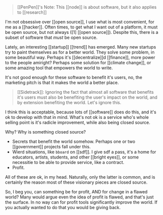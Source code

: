 > [[PenPen]]'s Note: This [[node]] is about software, but it also applies to [[research]]

I'm not obsessive over [[open source]], I use what is most convenient, for me as a [[hacker]]. Often times, to get what I want out of a platform, it must be open source, but not always (\[1\] [[open source]]). Despite this, there is a subset of software that *must* be open source.

Lately, an interesting [[startup]] [[trend]] has emerged. Many new startups try to paint themselves as for a better world. They solve some problem, in some beautiful way. Perhaps it's [[decentralize]]d [[finance]], more power to the people amiright? Perhaps some solution for [[climate change]], or some amazing tool that empowers the world to write.

It's not good enough for these software to benefit it's users, no, the marketing pitch is that it makes the world a better place.

> [[Sidetrack]]: Ignoring the fact that almost all software that benefits it's users must also be benefiting the user's impact on the world, and by extension benefiting the world. Let's ignore this.

I think this is acceptable, because lots of [[software]] does do this, and it's ok to develop with that in mind. What's not ok is a service who's whole selling point is it's radicle improvement, while also being closed source.

Why? Why is something closed source?

- Secrets that benefit the world somehow. Perhaps one or two [[government]] projects fall under this.
- Wierd situations, like `bboard` on [[sdf]]. I give sdf a pass, it's a home for educators, artists, students, and other [[bright eyes]], or some necessitie to be able to provide service, like a contract.
- Profit.

All of these are ok, in my head. Naturally, only the latter is common, and is certainly the reason most of these visionary pieces are closed source.

So, I beg you, can something be for profit, AND for change in a flawed world? Many would argue even the idea of profit is flawed, and that's just the surface. In no way can for profit tools significantly improve the world. If you actually wanted to do that you would be giving back.
